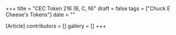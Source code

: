 +++
title = "CEC Token 216 (B, C, N)"
draft = false
tags = ["Chuck E Cheese's Tokens"]
date = ""

[Article]
contributors = []
gallery = []
+++